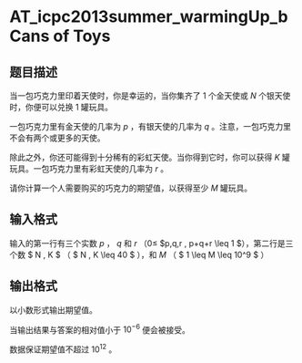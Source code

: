 # AT_icpc2013summer_warmingUp_b Cans of Toys

## 题目描述

当一包巧克力里印着天使时，你是幸运的，当你集齐了 $1$ 个金天使或 $N$ 个银天使时，你便可以兑换 $1$ 罐玩具。

一包巧克力里有金天使的几率为 $p$ ，有银天使的几率为 $q$ 。注意，一包巧克力里不会有两个或更多的天使。

除此之外，你还可能得到十分稀有的彩虹天使。当你得到它时，你可以获得 $K$ 罐玩具。一包巧克力里有彩虹天使的几率为 $r$ 。

请你计算一个人需要购买的巧克力的期望值，以获得至少 $M$ 罐玩具。

## 输入格式

输入的第一行有三个实数 $p$ ， $q$ 和 $r$ （$0 \leq$ $p,q,r , p+q+r \leq 1 $），第二行是三个数 $ N , K $ （ $ N , K \leq 40 $ ），和 $M$ （ $ 1 \leq M \leq 10^9 $ ）

## 输出格式

以小数形式输出期望值。

当输出结果与答案的相对值小于 $10^{-6}$ 便会被接受。

数据保证期望值不超过 $10^{12}$ 。